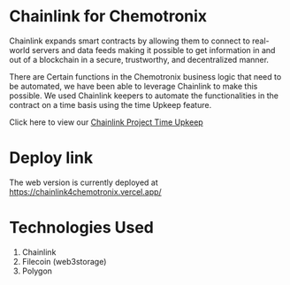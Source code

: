 # Chainlink for Chemotronix

Chainlink expands smart contracts by allowing them to connect to real-world servers and data feeds making it possible to get information in and out of a blockchain in a secure, trustworthy, and decentralized manner. 

There are Certain functions in the Chemotronix business logic that need to be automated, we have been able to leverage Chainlink to make this possible. We used Chainlink keepers to automate the functionalities in the contract on a time basis using the time Upkeep feature.

Click here to view our [Chainlink Project Time Upkeep](https://automation.chain.link/mumbai/94243420917490325687479605333650211571870983500201813557453001301749367981408)

# Deploy link

The web version is currently deployed at https://chainlink4chemotronix.vercel.app/

# Technologies Used

1. Chainlink
2. Filecoin (web3storage)
3. Polygon
